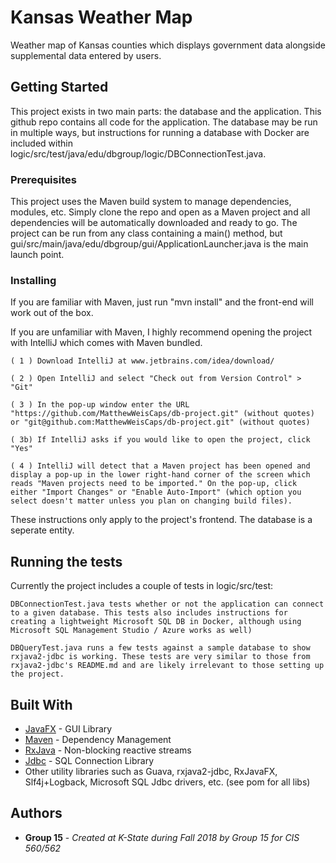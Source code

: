 # Kansas Weather Map

Weather map of Kansas counties which displays government data alongside supplemental data entered by users.

## Getting Started

This project exists in two main parts: the database and the application. This github repo contains all code for the application. The database may be run in multiple ways, but instructions for running a database with Docker are included within logic/src/test/java/edu/dbgroup/logic/DBConnectionTest.java.

### Prerequisites

This project uses the Maven build system to manage dependencies, modules, etc. Simply clone the repo and open as a Maven project and all dependencies will be automatically downloaded and ready to go. The 
project can be run from any class containing a main() method, but gui/src/main/java/edu/dbgroup/gui/ApplicationLauncher.java is the main launch point.

### Installing

If you are familiar with Maven, just run "mvn install" and the front-end will work out of the box.

If you are unfamiliar with Maven, I highly recommend opening the project with IntelliJ which comes with Maven bundled.

```
( 1 ) Download IntelliJ at www.jetbrains.com/idea/download/
```

```
( 2 ) Open IntelliJ and select "Check out from Version Control" > "Git"
```

```
( 3 ) In the pop-up window enter the URL "https://github.com/MatthewWeisCaps/db-project.git" (without quotes) or "git@github.com:MatthewWeisCaps/db-project.git" (without quotes)
```

```
( 3b) If IntelliJ asks if you would like to open the project, click "Yes"
```

```
( 4 ) IntelliJ will detect that a Maven project has been opened and display a pop-up in the lower right-hand corner of the screen which reads "Maven projects need to be imported." On the pop-up, click either "Import Changes" or "Enable Auto-Import" (which option you select doesn't matter unless you plan on changing build files).
```

These instructions only apply to the project's frontend. The database is a seperate entity.

## Running the tests

Currently the project includes a couple of tests in logic/src/test:

```
DBConnectionTest.java tests whether or not the application can connect to a given database. This tests also includes instructions for creating a lightweight Microsoft SQL DB in Docker, although using Microsoft SQL Management Studio / Azure works as well)
```

```
DBQueryTest.java runs a few tests against a sample database to show rxjava2-jdbc is working. These tests are very similar to those from rxjava2-jdbc's README.md and are likely irrelevant to those setting up the project.
```


## Built With

* [JavaFX](https://docs.oracle.com/javase/8/javafx/get-started-tutorial/jfx-overview.htm) - GUI Library
* [Maven](https://maven.apache.org/) - Dependency Management
* [RxJava](https://github.com/ReactiveX/RxJava) - Non-blocking reactive streams
* [Jdbc](https://docs.oracle.com/javase/tutorial/jdbc/basics/index.html) - SQL Connection Library
* Other utility libraries such as Guava, rxjava2-jdbc, RxJavaFX, Slf4j+Logback, Microsoft SQL Jdbc drivers, etc. (see pom for all libs)

## Authors

* **Group 15** - *Created at K-State during Fall 2018 by Group 15 for CIS 560/562*

